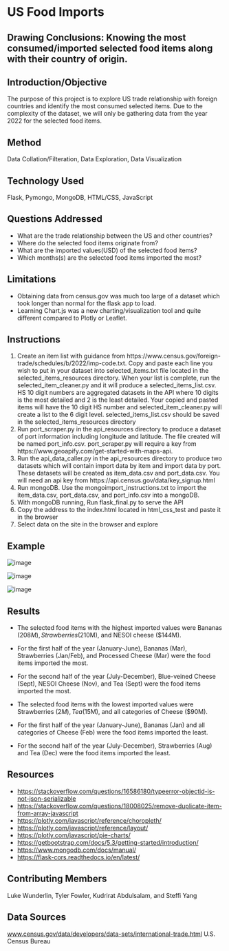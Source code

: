 # US Food Imports

## Drawing Conclusions: Knowing the most consumed/imported selected food items along with their country of origin.

## Introduction/Objective
The purpose of this project is to explore US trade relationship with foreign countries and identify the most consumed selected items. Due to the complexity of the dataset, we will only be gathering data from the year 2022 for the selected food items.

## Method
Data Collation/Filteration, 
Data Exploration, 
Data Visualization


## Technology Used
Flask,
Pymongo,
MongoDB,
HTML/CSS,
JavaScript

## Questions Addressed
- What are the trade relationship between the US and other countries?
- Where do the selected food items originate from?
- What are the imported values(USD) of the selected food items?
- Which months(s) are the selected food items imported the most?

## Limitations
- Obtaining data from census.gov was much too large of a dataset which took longer than normal for the flask app to load.
- Learning Chart.js was a new charting/visualization tool and quite different compared to Plotly or Leaflet.

## Instructions
<ol>
<li>Create an item list with guidance from https://www.census.gov/foreign-trade/schedules/b/2022/imp-code.txt. Copy and paste each line you wish to put in your dataset into selected_items.txt file located in the selected_items_resources directory. When your list is complete, run the selected_item_cleaner.py and it will produce a selected_items_list.csv. HS 10 digit numbers are aggregated datasets in the API where 10 digits is the most detailed and 2 is the least detailed. Your copied and pasted items will have the 10 digit HS number and selected_item_cleaner.py will create a list to the 6 digit level. selected_items_list.csv should be saved in the selected_items_resources directory</li>
<li>Run port_scraper.py in the api_resources directory to produce a dataset of port information including longitude and latitude. The file created will be named port_info.csv. port_scraper.py will require a key from https://www.geoapify.com/get-started-with-maps-api.</li>
<li>Run the api_data_caller.py in the api_resources directory to produce two datasets which will contain import data by item and import data by port. These datasets will be created as item_data.csv and port_data.csv. You will need an api key from https://api.census.gov/data/key_signup.html</li>
<li>Run mongoDB. Use the mongoimport_instructions.txt to import the item_data.csv, port_data.csv, and port_info.csv into a mongoDB.</li>
<li>With mongoDB running, Run flask_final.py to serve the API</li>
<li>Copy the address to the index.html located in html_css_test and paste it in the browser</li>
<li>Select data on the site in the browser and explore</li>
</ol>

## Example
![image](https://user-images.githubusercontent.com/120594187/233515828-e6a2025f-4fec-4c4e-a961-49a5f076d7b9.png)


![image](https://user-images.githubusercontent.com/120594187/233515884-d43fe605-7846-4335-98c1-dfa1deffb958.png)


![image](https://user-images.githubusercontent.com/120594187/233515960-d5bd1cf2-63f6-4153-a1ee-6617ae700e55.png)



## Results
- The selected food items with the highest imported values were Bananas ($208M), Strawberries ($210M), and NESOI cheese ($144M).
- For the first half of the year (January-June), Bananas (Mar), Strawberries (Jan/Feb), and Processed Cheese (Mar) were the food items imported the most.
- For the second half of the year (July-December), Blue-veined Cheese (Sept), NESOI Cheese (Nov), and Tea (Sept) were the food items imported the most.


- The selected food items with the lowest imported values were Strawberries ($2M), Tea ($15M), and all categories of Cheese ($90M).
- For the first half of the year (January-June), Bananas (Jan) and all categories of Cheese (Feb) were the food items imported the least.
- For the second half of the year (July-December), Strawberries (Aug) and Tea (Dec) were the food items imported the least.

## Resources
- https://stackoverflow.com/questions/16586180/typeerror-objectid-is-not-json-serializable
- https://stackoverflow.com/questions/18008025/remove-duplicate-item-from-array-javascript
- https://plotly.com/javascript/reference/choropleth/ 
- https://plotly.com/javascript/reference/layout/
- https://plotly.com/javascript/pie-charts/
- https://getbootstrap.com/docs/5.3/getting-started/introduction/
- https://www.mongodb.com/docs/manual/
- https://flask-cors.readthedocs.io/en/latest/

## Contributing Members
Luke Wunderlin, Tyler Fowler, Kudrirat Abdulsalam, and Steffi Yang

## Data Sources
www.census.gov/data/developers/data-sets/international-trade.html
U.S. Census Bureau

